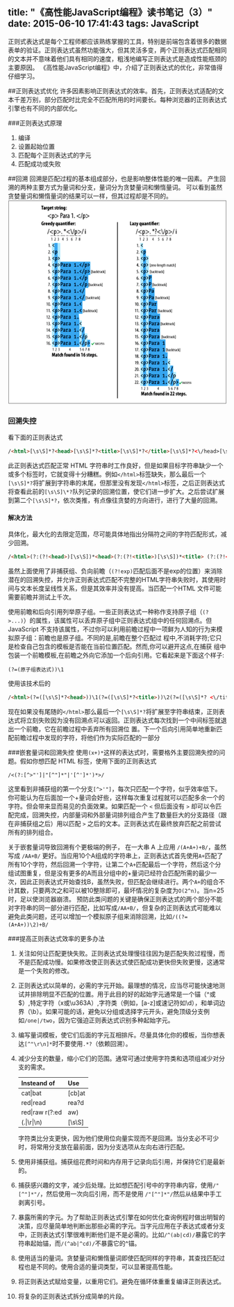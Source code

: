 title: "《高性能JavaScript编程》读书笔记（3）"
date: 2015-06-10 17:41:43
tags: JavaScript
---
正则式表达式是每个工程师都应该熟练掌握的工具，特别是前端包含着很多的数据表单的验证。正则表达式虽然功能强大，但其灵活多变，两个正则表达式匹配相同的文本并不意味着他们具有相同的速度，粗浅地编写正则表达式是造成性能瓶颈的主要原因。
《高性能JavaScript编程》中，介绍了正则表达式的优化，非常值得仔细学习。

<!-- more -->

##正则表达式优化
许多因素影响正则表达式的效率。首先，正则表达式适配的文本千差万别，部分匹配时比完全不匹配所用的时间要长。每种浏览器的正则表达式引擎也有不同的内部优化。

###正则表达式原理
1. 编译
2. 设置起始位置
3. 匹配每个正则表达式的字元
4. 匹配成功或失败

##回溯
回溯是匹配过程的基本组成部分，也是影响整体性能的唯一因素。
产生回溯的两种主要方式为量词和分支，量词分为贪婪量词和懒惰量词。
可以看到虽然贪婪量词和懒惰量词的结果可以一样，但其过程却是不同的。
![回溯与贪婪量词和懒惰量词](/images/high-performance-javascript/greedy-lazy-quantifiers.jpg)

### 回溯失控
看下面的正则表达式
```html
/<html>[\s\S]*?<head>[\s\S]*?<title>[\s\S]*?</title>[\s\S]*?<\/head>[\s\S]*?<body>[\s\S]*?<\/body>[\s\S]*?<\/html>/
```
此正则表达式匹配正常 HTML 字符串时工作良好，但是如果目标字符串缺少一个或多个标签时，它就变得十分糟糕。例如`</html>`标签缺失，那么最后一个`[\s\S]*?`将扩展到字符串的末尾，但那里没有发现`</html>`标签，之后正则表达式将查看此前的`[\s\S]\*?`队列记录的回溯位置，使它们进一步扩大。之后尝试扩展到第二个`[\s\S]*?`，依次类推，有点像往贪婪的方向进行，进行了大量的回溯。

#### 解决方法
具体化，最大化的去限定范围，尽可能具体地指出分隔符之间的字符匹配形式，减少回溯。

```html
/<html>(?:(?!<head>)[\s\S])*<head>(?:(?!<title>)[\s\S])*<title> (?:(?!<\/title>)[\s\S])*<\/title>(?:(?!<\/head>)[\s\S])*<\/head> (?:(?!<body>)[\s\S])*<body>(?:(?!<\/body>)[\s\S])*<\/body> (?:(?!<\/html>)[\s\S])*<\/html>/
```

虽然上面使用了非捕获组、负向前瞻（`(?!exp)`匹配后面不是exp的位置）来消除潜在的回溯失控，并允许正则表达式匹配不完整的HTML字符串失败时，其使用时间与文本长度呈线性关系，但是其效率并没有提高。当匹配一个HTML 文件可能需要前瞻并测试上千次。

使用前瞻和后向引用列举原子组。一些正则表达式一种称作支持原子组（`(?>...)`）的属性，该属性可以丢弃原子组中正则表达式组中的任何回溯点。但 JavaScript 不支持该属性，不过你可以利用前瞻过程中一项鲜为人知的行为来模拟原子组：前瞻也是原子组。不同的是,前瞻在整个匹配过 程中,不消耗字符;它只是检查自己包含的模板是否能在当前位置匹配。然而,你可以避开这点,在捕获 组中包装一个前瞻模板,在前瞻之外向它添加一个后向引用。它看起来是下面这个样子:

```
(?=(原子组表达式))\1
```
使用该技术后的

```html
/<html>(?=([\s\S]*?<head>))\1(?=([\s\S]*?<title>))\2(?=([\s\S]*? <\/title>))\3(?=([\s\S]*?<\/head>))\4(?=([\s\S]*?<body>))\5 (?=([\s\S]*?<\/body>))\6[\s\S]*?<\/html>/
```
现在如果没有尾随的`</html>`那么最后一个`[\s\S]*?`将扩展至字符串结束，正则表达式将立刻失败因为没有回溯点可以返回。正则表达式每次找到一个中间标签就退出一个前瞻，它在前瞻过程中丢弃所有回溯位 置。下一个后向引用简单地重新匹配前瞻过程中发现的字符，将他们作为实际匹配的一部分

###嵌套量词和回溯失控
使用`(x+)*`这样的表达式时，需要格外主要回溯失控的问题。假如你想匹配 HTML 标签，使用下面的正则表达式

```
/<(?:[^>"']|"[^"]*"|'[^']*')*>/
```
这里看到非捕获组的第一个分支`[^>'"]`，每次只匹配一个字符，似乎效率低下。你可能认为在后面加一个+量词会好些，这样每次重复过程就可以匹配多余一个的字符。但会带来显而易见的负面效果。如果匹配一个
`<` 但后面没有 `>` 却可以令匹配完成，回溯失控，内部量词和外部量词排列组合产生了数量巨大的分支路径（跟在非捕获组之后）用以匹配 `>` 之后的文本。正则表达式在最终放弃匹配之前尝试所有的排列组合。

关于嵌套量词导致回溯有个更极端的例子， 在一大串 A 上应用 `/(A+A+)+B/`，虽然写成 `/AA+B/` 更好。当应用10个A组成的字符串上，正则表达式首先使用`A+`匹配了所有10个字符，然后回溯一个字符，让第二个`A+`匹配最后一个字符，然后这个分组试图重复，但是没有更多的A而且分组中的+量词已经符合匹配所需的最少一次，因此正则表达式开始查找B，虽然失败，但匹配会继续进行。两个`A+`的组合不计其数，只要两次之和可以被10整除即可，最坏情况的复杂度为`O(2^n)`。当n=25时，足以使浏览器崩溃。
预防此类问题的关键是确保正则表达式的两个部分不能对字符串的同一部分进行匹配，比如写成`/AA+B/`，但复杂的正则表达式可能难以避免此类问题，还可以增加一个模拟原子组来消除回溯，比如`/((?=(A+A+))\2)+B/`

###提高正则表达式效率的更多办法
1. 关注如何让匹配更快失败。正则表达式处理慢往往因为是匹配失败过程慢，而不是匹配成功慢。如果修改使正则表达式使匹配成功更快但失败更慢，这通常是一个失败的修改。
2. 正则表达式以简单的，必需的字元开始。最理想的情况，应当尽可能快速地测试并排除明显不匹配的位置。用于此目的好的起始字元通常是一个锚（^或$）,特定字符（x或\u363A）,字符类（例如，[a-z]或速记符如\d），和单词边界（\b）。如果可能的话，避免以分组或选择字元开头，避免顶级分支例如`/one|/two`，因为它强迫正则表达式识别多种起始字元。
3. 编写量词模板，使它们后面的字元互相排斥。尽量具体化你的模板，当你想表达`[^"\r\n]*`时不要使用`.*?`（依赖回溯）。
4. 减少分支的数量，缩小它们的范围。通常可通过使用字符类和选项组减少对分支的需求。

    Insteand of | Use
    --- | ---
    cat\|bat | [cb]at
    red\|read | rea?d
    red\|raw r(?:ed|aw)
    (.\|\r\|\n) | [\s\S]

    字符类比分支更快，因为他们使用位向量实现而不是回溯。当分支必不可少时，将常用分支放在最前面，因为分支选项从左向右进行匹配。
5. 使用非捕获组。捕获组花费时间和内存用于记录向后引用，并保持它们是最新的。
6. 捕获感兴趣的文字，减少后处理。比如想匹配引号中的字符串内容，使用`/"[^"]*"/`，然后使用一次向后引用，而不是使用 `/"[^"]*"/`然后从结果中手工剥离引号。
7. 暴露所需的字元。为了帮助正则表达式引擎在如何优化查询例程时做出明智的决策，应尽量简单地判断出那些必需的字元。当字元应用在子表达式或者分支中，正则表达式引擎很难判断他们是不是必需的。比如`/^(ab|cd)/`暴露它的字符串起始锚，而`/(^ab|^cd)/`不暴露它的^锚。
8. 使用适当的量词。贪婪量词和懒惰量词即使匹配同样的字符串，其查找匹配过程也是不同的。使用合适的量词类型，可以显著提高性能。
9. 将正则表达式赋给变量，以重用它们。避免在循环体重重复编译正则表达式。
10. 将复杂的正则表达式拆分成简单的片段。
